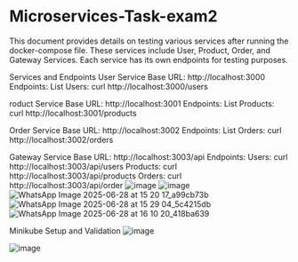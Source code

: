 # Microservices-Task-exam2


This document provides details on testing various services after running the docker-compose file. These services include User, Product, Order, and Gateway Services. Each service has its own endpoints for testing purposes.


Services and Endpoints
User Service
Base URL: http://localhost:3000
Endpoints:
List Users:
curl http://localhost:3000/users

roduct Service
Base URL: http://localhost:3001
Endpoints:
List Products:
curl http://localhost:3001/products

Order Service
Base URL: http://localhost:3002
Endpoints:
List Orders:
curl http://localhost:3002/orders

Gateway Service
Base URL: http://localhost:3003/api
Endpoints:
Users:
curl http://localhost:3003/api/users
Products:
curl http://localhost:3003/api/products
Orders:
curl http://localhost:3003/api/order
![image](https://github.com/user-attachments/assets/5c2f97aa-f099-4998-98b9-2dd8b050c7ae)
![image](https://github.com/user-attachments/assets/2c682b3c-3aba-41b4-aade-9b1385521e23)
![WhatsApp Image 2025-06-28 at 15 20 17_a99cb73b](https://github.com/user-attachments/assets/6b57608b-2dce-41bd-b93e-09118590ff69)
![WhatsApp Image 2025-06-28 at 15 29 04_5c4215db](https://github.com/user-attachments/assets/83f3cba3-5325-4642-834c-077db03f9861)
![WhatsApp Image 2025-06-28 at 16 10 20_418ba639](https://github.com/user-attachments/assets/284e11b9-3bc3-4c3f-b0a7-00cdfda871a0)

Minikube Setup and Validation
![image](https://github.com/user-attachments/assets/b0834dab-dc7b-483b-a1b9-cedc75e73190)

![image](https://github.com/user-attachments/assets/26b3cdd7-1ce8-4a6d-8522-fd64a64bfa14)





